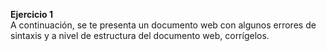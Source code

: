**Ejercicio 1**  
A continuación, se te presenta un documento web con algunos errores de sintaxis y a nivel de estructura del documento web, corrígelos.